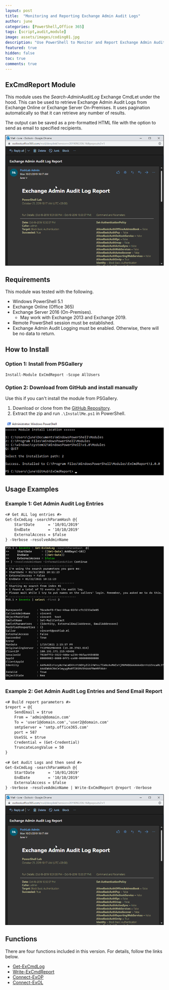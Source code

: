 ```yaml
---
layout: post
title:  "Monitoring and Reporting Exchange Admin Audit Logs"
author: june
categories: [PowerShell,Office 365]
tags: [script,audit,module]
image: assets/images/coding01.jpg
description: "Use PowerShell to Monitor and Report Exchange Admin Audit Logs"
featured: true
hidden: false
toc: true
comments: true
---
```

## ExCmdReport Module

This module uses the *Search-AdminAuditLog* Exchange CmdLet under the hood. This can be used to retrieve Exchange Admin Audit Logs from Exchange Online or Exchange Server On-Premises. It uses pagination automatically so that it can retrieve any number of results.

The output can be saved as a pre-formatted HTML file with the option to send as email to specified recipients.

![Sample Email Report](https://raw.githubusercontent.com/junecastillote/ExCmdReport/master/images/SampleEmailReport.png)

## Requirements

This module was tested with the following.

* Windows PowerShell 5.1
* Exchange Online (Office 365)
* Exchange Server 2016 (On-Premises).
  * May work with Exchange 2013 and Exchange 2019.
* Remote PowerShell session must be established.
* Exchange Admin Audit Logging must be enabled. Otherwise, there will be no data to return.

## How to Install

### Option 1: Install from PSGallery

    Install-Module ExCmdReport -Scope AllUsers

### Option 2: Download from GitHub and install manually

Use this if you can't install the module from PSGallery.

1. Download or clone from the [GitHub Repository](https://raw.githubusercontent.com/junecastillote/ExCmdReport).
2. Extract the zip and run `.\InstallMe.ps1` in PowerShell.

![Install Selection](https://raw.githubusercontent.com/junecastillote/ExCmdReport/master/images/SampleInstall.png)

## Usage Examples

### Example 1: Get Admin Audit Log Entries

    <# Get ALL log entries #>
    Get-ExCmdLog -searchParamHash @{
        StartDate      = '10/01/2019'
        EndDate        = '10/10/2019'
        ExternalAccess = $false
    } -Verbose -resolveAdminName

![Get Admin Audit Log Entries](https://raw.githubusercontent.com/junecastillote/ExCmdReport/master/images/SampleOutput01.png)

### Example 2: Get Admin Audit Log Entries and Send Email Report

    <# Build report parameters #>
    $report = @{
        SendEmail = $true
        From = 'admin@domain.com'
        To = 'user1@domain.com','user2@domain.com'
        smtpServer = 'smtp.office365.com'
        port = 587
        UseSSL = $true
        Credential = (Get-Credential)
        TruncateLongValue = 50
    }

    <# Get Audit Logs and then send #>
    Get-ExCmdLog -searchParamHash @{
        StartDate      = '10/01/2019'
        EndDate        = '10/10/2019'
        ExternalAccess = $false
    } -Verbose -resolveAdminName | Write-ExCmdReport @report -Verbose

![Get Admin Audit Log Entries and Send Email Report](https://raw.githubusercontent.com/junecastillote/ExCmdReport/master/images/SampleEmailReport.png)

## Functions

There are four functions included in this version. For details, follow the links below.

* [Get-ExCmdLog](https://raw.githubusercontent.com/junecastillote/ExCmdReport/master/Doc/Get-ExCmdLog.md)
* [Write-ExCmdReport](https://raw.githubusercontent.com/junecastillote/ExCmdReport/master/Doc/Write-ExCmdReport.md)
* [Connect-ExOP](https://raw.githubusercontent.com/junecastillote/ExCmdReport/master/Doc/Connect-ExOP.md)
* [Connect-ExOL](https://raw.githubusercontent.com/junecastillote/ExCmdReport/master/Doc/Connect-ExOL.md)
